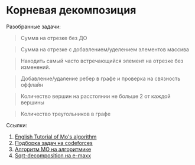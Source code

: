 # Корневая декомпозиция

Разобранные задачи:

> Сумма на отрезке без ДО

> Сумма на отрезке с добавлением/уделением элементов массива

> Находить самый часто встречающийся элемент на отрезке без изменений.

> Добавление/удаление ребер в графе и проверка на связность оффлайн

> Количество вершин на расстоянии не больше 2 от каждой вершины

> Количество треугольников в графе

Ссылки:

1. [English Tutorial of Mo's algorithm](https://codeforces.cc/blog/entry/83248)
1. [Подборка задач на codeforces](https://codeforces.com/blog/entry/23005)
1. [Алгоритм МО на алгоритмике](https://ru.algorithmica.org/cs/decomposition/mo/)
1. [Sqrt-decomposition на e-maxx](http://e-maxx.ru/algo/sqrt_decomposition)
